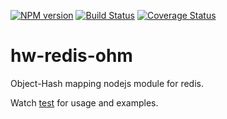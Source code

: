 [![NPM version](https://badge.fury.io/js/hw-redis-ohm.svg)](http://badge.fury.io/js/hw-redis-ohm)
[![Build Status](https://travis-ci.org/openhoat/hw-redis-ohm.png?branch=master)](https://travis-ci.org/openhoat/hw-redis-ohm)
[![Coverage Status](https://coveralls.io/repos/openhoat/hw-redis-ohm/badge.svg?branch=master&service=github)](https://coveralls.io/github/openhoat/hw-redis-ohm?branch=master)

# hw-redis-ohm

Object-Hash mapping nodejs module for redis.

Watch [test](test) for usage and examples.